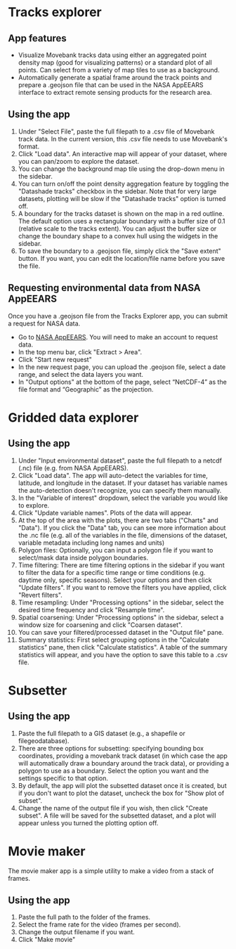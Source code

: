 # Tracks explorer

## App features

- Visualize Movebank tracks data using either an aggregated point density map (good for visualizing patterns) or a
standard plot of all points. Can select from a variety of map tiles to use as a background.
- Automatically generate a spatial frame around the track points and prepare a .geojson file that can be used in the
NASA AppEEARS interface to extract remote sensing products for the research area.

## Using the app
1. Under "Select File", paste the full filepath to a .csv file of Movebank track data. In the current version, this .csv
file needs to use Movebank's format.
2. Click "Load data". An interactive map will appear of your dataset, where you can pan/zoom to explore the dataset.
3. You can change the background map tile using the drop-down menu in the sidebar.
4. You can turn on/off the point density aggregation feature by toggling the "Datashade tracks" checkbox in the sidebar.
Note that for very large datasets, plotting will be slow if the "Datashade tracks" option is turned off.
5. A boundary for the tracks dataset is shown on the map in a red outline. The default option uses a rectangular
boundary with a buffer size of 0.1 (relative scale to the tracks extent). You can adjust the buffer size or change the
boundary shape to a convex hull using the widgets in the sidebar.
6. To save the boundary to a .geojson file, simply click the "Save extent" button. If you want, you can edit the
location/file name before you save the file.


## Requesting environmental data from NASA AppEEARS

Once you have a .geojson file from the Tracks Explorer app, you can submit a request for NASA data.
- Go to [NASA AppEEARS](https://appeears.earthdatacloud.nasa.gov). You will need to make an account to request data.
- In the top menu bar, click "Extract > Area".
- Click "Start new request"
- In the new request page, you can upload the .geojson file, select a date range, and select the data layers you want.
- In "Output options" at the bottom of the page, select “NetCDF-4” as the file format and “Geographic” as the projection.

# Gridded data explorer

## Using the app
1. Under "Input environmental dataset", paste the full filepath to a netcdf (.nc) file (e.g. from NASA AppEEARS).
2. Click "Load data". The app will auto-detect the variables for time, latitude, and longitude in the dataset. If your
dataset has variable names the auto-detection doesn't recognize, you can specify them manually.
3. In the "Variable of interest" dropdown, select the variable you would like to explore.
4. Click "Update variable names". Plots of the data will appear.
5. At the top of the area with the plots, there are two tabs ("Charts" and "Data"). If you click the "Data" tab, you can
see more information about the .nc file (e.g. all of the variables in the file, dimensions of the dataset,
variable metadata including long names and units)
6. Polygon files: Optionally, you can input a polygon file if you want to select/mask data inside polygon boundaries.
7. Time filtering: There are time filtering options in the sidebar if you want to filter the data for a specific time range or time
conditions (e.g. daytime only, specific seasons). Select your options and then click "Update filters". If you want to
remove the filters you have applied, click "Revert filters".
8. Time resampling: Under "Processing options" in the sidebar, select the desired time frequency and click "Resample
time".
9. Spatial coarsening: Under "Processing options" in the sidebar, select a window size for coarsening and click "Coarsen
dataset".
10. You can save your filtered/processed dataset in the "Output file" pane.
11. Summary statistics: First select grouping options in the "Calculate statistics" pane, then click "Calculate
statistics". A table of the summary statistics will appear, and you have the option to save this table to a .csv file.


# Subsetter

## Using the app

1. Paste the full filepath to a GIS dataset (e.g., a shapefile or filegeodatabase).
2. There are three options for subsetting: specifying bounding box coordinates, providing a movebank track dataset (in
which case the app will automatically draw a boundary around the track data), or providing a polygon to use as a
boundary. Select the option you want and the settings specific to that option.
3. By default, the app will plot the subsetted dataset once it is created, but if you don't want to plot the dataset,
uncheck the box for "Show plot of subset".
3. Change the name of the output file if you wish, then click "Create subset". A file will be saved for the subsetted
dataset, and a plot will appear unless you turned the plotting option off.

# Movie maker

The movie maker app is a simple utility to make a video from a stack of frames.

## Using the app
1. Paste the full path to the folder of the frames.
2. Select the frame rate for the video (frames per second).
3. Change the output filename if you want.
4. Click "Make movie"